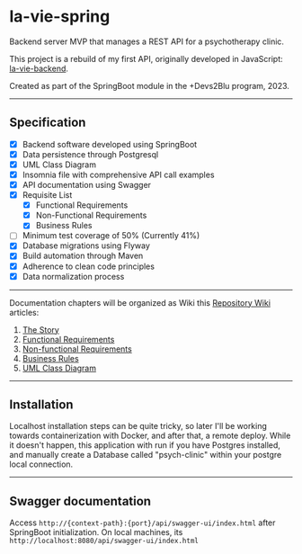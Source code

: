 # la-vie-spring

Backend server MVP that manages a REST API for a psychotherapy clinic.

This project is a rebuild of my first API, originally developed in JavaScript: [la-vie-backend](https://github.com/tiagospeckart/la-vie-backend).

Created as part of the SpringBoot module in the +Devs2Blu program, 2023.

---
## Specification

- [x] Backend software developed using SpringBoot
- [x] Data persistence through Postgresql
- [x] UML Class Diagram
- [x] Insomnia file with comprehensive API call examples
- [x] API documentation using Swagger
- [x] Requisite List
  - [x] Functional Requirements
  - [x] Non-Functional Requirements
  - [x] Business Rules
- [ ] Minimum test coverage of 50% (Currently 41%)
- [x] Database migrations using Flyway
- [x] Build automation through Maven
- [x] Adherence to clean code principles
- [x] Data normalization process
---

Documentation chapters will be organized as Wiki this [Repository Wiki](https://github.com/tiagospeckart/la-vie-spring/wiki) articles:

1. [The Story](https://github.com/tiagospeckart/la-vie-spring/wiki/The-Story)
2. [Functional Requirements](https://github.com/tiagospeckart/la-vie-spring/wiki/Functional-Requirements)
3. [Non-functional Requirements](https://github.com/tiagospeckart/la-vie-spring/wiki/Non%E2%80%90functional-Requirements)
4. [Business Rules](https://github.com/tiagospeckart/la-vie-spring/wiki/Business-Rules)
5. [UML Class Diagram](https://github.com/tiagospeckart/la-vie-spring/wiki/UML-Class-Diagram)

---

## Installation

Localhost installation steps can be quite tricky, so later I'll be working towards containerization with Docker, and after that, a remote deploy.
While it doesn't happen, this application with run if you have Postgres installed, and manually create a Database called "psych-clinic" within your postgre local connection.

---

## Swagger documentation

Access `http://{context-path}:{port}/api/swagger-ui/index.html` after SpringBoot initialization.
On local machines, its `http://localhost:8080/api/swagger-ui/index.html`